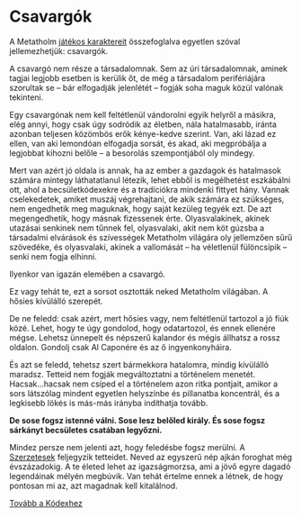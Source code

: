 # Csavargók

A Metatholm [játékos karaktereit](world:concepts:character) összefoglalva egyetlen szóval jellemezhetjük: csavargók.

A csavargó nem része a társadalomnak. Sem az úri társadalomnak, aminek tagjai legjobb esetben is kerülik őt, de még a társadalom perifériájára szorultak se – bár elfogadják jelenlétét – fogják soha maguk közül valónak tekinteni.

Egy csavargónak nem kell feltétlenül vándorolni egyik helyről a másikra, elég annyi, hogy csak úgy sodródik az életben, nála hatalmasabb, iránta azonban teljesen közömbös erők kénye-kedve szerint. Van, aki lázad ez ellen, van aki lemondóan elfogadja sorsát, és akad, aki megpróbálja a legjobbat kihozni belőle – a besorolás szempontjából oly mindegy.

Mert van azért jó oldala is annak, ha az ember a gazdagok és hatalmasok számára mintegy láthatatlanul létezik, lehet ebből is megélhetést eszkábálni ott, ahol a becsületkódexekre és a tradíciókra mindenki fittyet hány. Vannak cselekedetek, amiket muszáj végrehajtani, de akik számára ez szükséges, nem engedhetik meg maguknak, hogy saját kezüleg tegyék ezt. De azt megengedhetik, hogy másnak fizessenek érte. Olyasvalakinek, akinek utazásai senkinek nem tűnnek fel, olyasvalaki, akit nem köt gúzsba a társadalmi elvárások és szívességek Metatholm világára oly jellemzően sűrű szövedéke, és olyasvalaki, akinek a vallomását – ha véletlenül fülöncsípik – senki nem fogja elhinni.

Ilyenkor van igazán elemében a csavargó.

Ez vagy tehát te, ezt a sorsot osztották neked Metatholm világában. A hősies kívülálló szerepét.

De ne feledd: csak azért, mert hősies vagy, nem feltétlenül tartozol a jó fiúk közé. Lehet, hogy te úgy gondolod, hogy odatartozol, és ennek ellenére mégse. Lehetsz ünnepelt és népszerű kalandor és mégis állhatsz a rossz oldalon. Gondolj csak Al Caponére és az ő ingyenkonyháira.

És azt se feledd, tehetsz szert bármekkora hatalomra, mindig kívülálló maradsz. Tetteid nem fogják megváltoztatni a történelem menetét. Hacsak...hacsak nem csíped el a történelem azon ritka pontjait, amikor a sors látszólag mindent egyetlen helyszínbe és pillanatba koncentrál, és a legkisebb lökés is más-más irányba indíthatja tovább.

**De sose fogsz istenné válni. Sose lesz belőled király. És sose fogsz sárkányt becsületes csatában legyőzni.**

Mindez persze nem jelenti azt, hogy feledésbe fogsz merülni. A [Szerzetesek](world:realms:monks:realms) feljegyzik tetteidet. Neved az egyszerű nép ajkán foroghat még évszázadokig. A te életed lehet az igazságmorzsa, ami a jövő egyre dagadó legendáinak mélyén megbúvik. Van tehát értelme ennek a létnek, de hogy pontosan mi az, azt magadnak kell kitalálnod.

[Tovább a Kódexhez](main)
